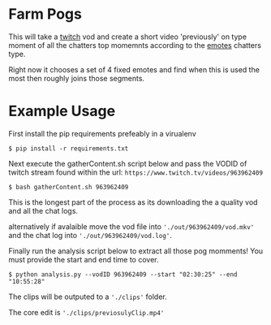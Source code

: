 # Farm Pogs

This will take a [twitch](https://www.twitch.tv) vod and create a short video 'previously' on type moment of all the chatters top momemnts according to the [emotes](https://betterttv.com/) chatters type.

Right now it chooses a set of 4 fixed emotes and find when this is used the most then roughly joins those segments.

# Example Usage

First install the pip requirements prefeably in a virualenv

`$ pip install -r requirements.txt`

Next execute the gatherContent.sh script below and pass the VODID of twitch stream found within the url: `https://www.twitch.tv/videos/963962409`

`$ bash gatherContent.sh 963962409`

This is the longest part of the process as its downloading the a quality vod and all the chat logs.

alternatively if avalaible move the vod file into `'./out/963962409/vod.mkv'` and the chat log into `'./out/963962409/vod.log'`.

Finally run the analysis script below to extract all those pog momments!
You must provide the start and end time to cover.

`$ python analysis.py --vodID 963962409 --start "02:30:25" --end "10:55:28"`

The clips will be outputed to a `'./clips'` folder.

The core edit is `'./clips/previosulyClip.mp4'`
